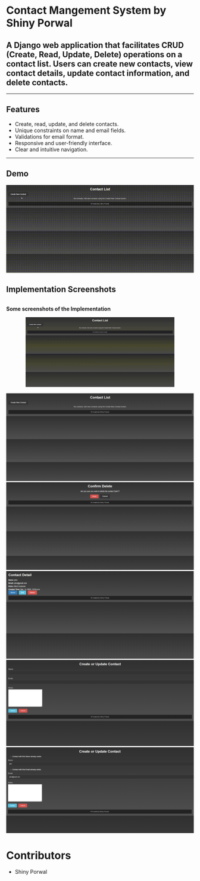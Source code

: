 # Contact Mangement System by Shiny Porwal

## A Django web application that facilitates CRUD (Create, Read, Update, Delete) operations on a contact list. Users can create new contacts, view contact details, update contact information, and delete contacts.

---

## Features
- Create, read, update, and delete contacts.
- Unique constraints on name and email fields.
- Validations for email format.
- Responsive and user-friendly interface.
- Clear and intuitive navigation.

---
## Demo
![Alt Text](assets/demo.gif)


## Implementation Screenshots

<div style="display:flex; justify-content: space-between;">
  <div>
    <p><strong> Some screenshots of the Implementation</strong></p>
    <p align="center">
    <img src="assets/demo.gif" width="400" alt="Alt Text">
    </p>
    <img src="assets/homePage.png" />
    <img src="assets/confirmDelete.png" />
    <img src="assets/contactDetail.png"/>
    <img src="assets/createUpdate.png" />
    <img src="assets/userExists.png" />
  </div>
</div>
  
  

# Contributors

- Shiny Porwal

